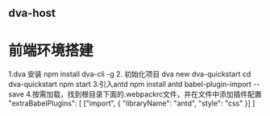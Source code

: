 ## dva-host

# 前端环境搭建

1.dva 安装
npm install dva-cli -g
2. 初始化项目
dva new dva-quickstart
cd dva-quickstart
npm start
3.引入antd
npm install antd babel-plugin-import --save
4.按需加载，找到根目录下面的.webpackrc文件，并在文件中添加插件配置
"extraBabelPlugins": [
    ["import", { "libraryName": "antd", "style": "css" }]
]
